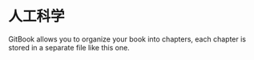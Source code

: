 # 人工科学

GitBook allows you to organize your book into chapters, each chapter is stored in a separate file like this one.
